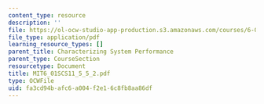 ```yaml
---
content_type: resource
description: ''
file: https://ol-ocw-studio-app-production.s3.amazonaws.com/courses/6-01sc-introduction-to-electrical-engineering-and-computer-science-i-spring-2011/fa3cd94bafc6a004f2e16c8fb8aa86df_MIT6_01SCS11_5_5_2.pdf
file_type: application/pdf
learning_resource_types: []
parent_title: Characterizing System Performance
parent_type: CourseSection
resourcetype: Document
title: MIT6_01SCS11_5_5_2.pdf
type: OCWFile
uid: fa3cd94b-afc6-a004-f2e1-6c8fb8aa86df
---
```

